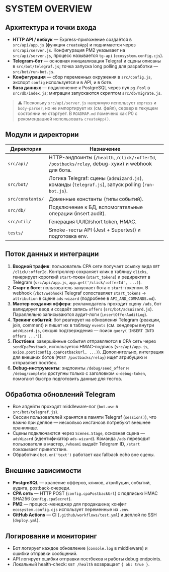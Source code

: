 # SYSTEM OVERVIEW

## Архитектура и точки входа
- **HTTP API / вебхук** — Express-приложение создаётся в `src/api/app.js` (функция `createApp`) и поднимается через `src/api/server.js`. Конфигурация PM2 указывает на `src/api/server.js`, процесс называется `tg-api` (`ecosystem.config.cjs`).
- **Telegram-бот** — основная инициализация Telegraf и сцены описаны в `src/bot/telegraf.js`; точка запуска long polling для разработки — `src/bot/run-bot.js`.
- **Конфигурация** — сбор переменных окружения в `src/config.js`, экспорт `config` используется и в API, и в боте.
- **База данных** — подключение к PostgreSQL через пул `pg.Pool` в `src/db/index.js`; миграции запускаются скриптом `src/db/migrate.js`.

> ⚠️ Поскольку `src/api/server.js` напрямую использует `express` и `body-parser`, но не импортирует их (см. файл), сервер в текущем состоянии не стартует. В `ROADMAP.md` помечено как P0 с рекомендацией использовать `createApp()`.

## Модули и директории
| Директория | Назначение |
|------------|------------|
| `src/api/` | HTTP-эндпоинты (`/health`, `/click/:offerId`, `/postbacks/relay`, debug-хуки) и webhook для бота. |
| `src/bot/` | Логика Telegraf: сцены (`adsWizard.js`), команды (`telegraf.js`), запуск polling (`run-bot.js`). |
| `src/constants/` | Доменные константы (типы событий). |
| `src/db/` | Подключение к БД, вспомогательные операции (insert audit). |
| `src/util/` | Генерация UUID/short token, HMAC. |
| `tests/` | Smoke-тесты API (Jest + Supertest) и подготовка env. |

## Поток данных и интеграции
1. **Входной трафик**: пользователь CPA сети получает ссылку вида `GET /click/:offerId`. Контроллер сохраняет клик в таблицу `clicks`, генерирует короткий `start`-токен (`start_tokens`) и редиректит в Telegram (`src/api/app.js`, `app.get('/click/:offerId', ...)`).
2. **Старт в боте**: пользователь запускает бота с `start`-токеном. В webhook (`/bot/webhook`) Telegraf сопоставляет `start_tokens` → `attribution` в сцене `ads-wizard` (подробнее в `API_AND_COMMANDS.md`).
3. **Мастер создания оффера**: рекламодатель проходит сцену `/ads`, бот валидирует ввод и создаёт запись `offers` (`src/bot/adsWizard.js`). Параллельно записываются аудит-логи (`insertOfferAuditLog`).
4. **Трекинг событий**: бот реагирует на обновления Telegram (реакции, join, comment) и пишет их в таблицу `events` (см. хендлеры внутри `adsWizard.js`, секция подтверждения — поиск `query('INSERT INTO offers ...')`).
5. **Постбеки**: завершённые события отправляются в CPA сеть через `sendCpaPostback`, используется HMAC-подпись (`src/api/app.js`, `axios.post(config.cpaPostbackUrl, ...)`). Дополнительно, интеграция для внешних ботов (`POST /postbacks/relay`) ищет атрибуцию и отправляет постбек.
6. **Debug-инструменты**: эндпоинты `/debug/seed_offer` и `/debug/complete` доступны только с заголовком `x-debug-token`, помогают быстро подготовить данные для тестов.

## Обработка обновлений Telegram
- Все апдейты проходят middleware-лог (`bot.use` в `src/bot/telegraf.js`).
- Сессии пользователей хранятся в памяти Telegraf (`session()`), что важно при деплое — несколько инстансов потребуют внешнее хранилище.
- Сцены подключаются через `Scenes.Stage`, основная сцена — `adsWizard` (идентификатор `ads-wizard`). Команда `/ads` переводит пользователя в мастер, `/whoami` выдаёт Telegram ID, `/start` показывает приветствие.
- Обработчик `bot.on('text')` работает как fallback echo вне сцены.

## Внешние зависимости
- **PostgreSQL** — хранение офферов, кликов, атрибуции, событий, аудита, postback-очереди.
- **CPA сеть** — HTTP POST (`config.cpaPostbackUrl`) с подписью HMAC SHA256 (`config.cpaSecret`).
- **PM2** — процесс-менеджер для продакшена; конфиг `ecosystem.config.cjs` использует переменные из `.env`.
- **GitHub Actions** — CI (`.github/workflows/test.yml`) и деплой по SSH (`deploy.yml`).

## Логирование и мониторинг
- Бот логирует каждое обновление (`console.log` в middleware) и ошибки отправки сообщений.
- API логирует ошибки отправки постбеков и работы debug endpoints.
- Локальный health-check: `GET /health` возвращает `{ ok: true }`.
